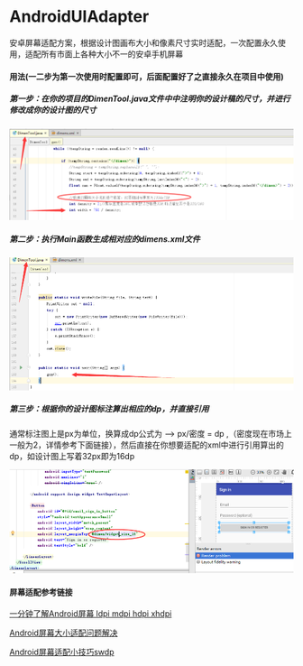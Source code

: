# AndroidUIAdapter
安卓屏幕适配方案，根据设计图画布大小和像素尺寸实时适配，一次配置永久使用，适配所有市面上各种大小不一的安卓手机屏幕

#### 用法(一二步为第一次使用时配置即可，后面配置好了之直接永久在项目中使用)

##### 第一步：在你的项目的DimenTool.java文件中中注明你的设计稿的尺寸，并进行修改成你的设计图的尺寸
![](screenshot/pic20170514140636.png)
##### 第二步：执行Main函数生成相对应的dimens.xml文件
![](screenshot/pic20170514140953.png)
##### 第三步：根据你的设计图标注算出相应的dp，并直接引用
通常标注图上是px为单位，换算成dp公式为 --> px/密度 = dp ,（密度现在市场上一般为2，详情参考下面链接），然后直接在你想要适配的xml中进行引用算出的dp，如设计图上写着32px即为16dp

![](screenshot/pic20170514132816.png) 

#### 屏幕适配参考链接

[一分钟了解Android屏幕 ldpi mdpi hdpi xhdpi](http://www.2cto.com/kf/201506/404773.html)

[Android屏幕大小适配问题解决](http://www.2cto.com/kf/201405/301671.html)

[Android屏幕适配小技巧sw<n>dp](http://blog.csdn.net/chenzujie/article/details/9874859)
